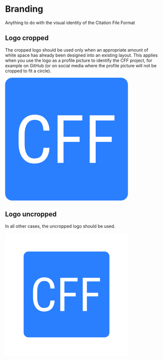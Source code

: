 # Branding
Anything to do with the visual identity of the Citation File Format


## Logo cropped

The cropped logo should be used
only when an appropriate amount of white space
has already been designed into an existing layout.
This applies when you use the logo
as a profile picture to identify the CFF project,
for example on GitHub
(or on social media where the profile picture will not be cropped to fit a circle).

![cropped logo](github-org-logo-cropped.png)

## Logo uncropped

In all other cases, the uncropped logo should be used.

![uncropped logo](github-org-logo.png)
